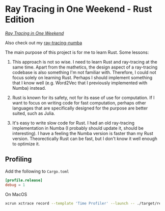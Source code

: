 # Ray Tracing in One Weekend - Rust Edition

[_Ray Tracing in One Weekend_](https://raytracing.github.io)

Also check out my [ray-tracing-numba](https://github.com/gau-nernst/ray-tracing-numba)

The main purpose of this project is for me to learn Rust. Some lessons:

1. This approach is not so wise. I need to learn Rust and ray-tracing at the same time. Apart from the mathetics, the design aspect of a ray-tracing codebase is also something I'm not familiar with. Therefore, I could not focus solely on learning Rust. Perhaps I should implement something that I know well (e.g. Word2Vec that I previously implemented with Numba) instead.

2. Rust is known for its safety, not for its ease of use for computation. If I want to focus on writing code for fast computation, perhaps other languages that are specifically designed for the purpose are better suited, such as Julia.

3. It's easy to write slow code for Rust. I had an old ray-tracing implementation in Numba (I probably should update it, should be interesting). I have a feeling the Numba version is faster than my Rust version. Theorectically Rust can be fast, but I don't know it well enough to optimize it.

## Profiling

Add the following to `Cargo.toml`

```toml
[profile.release]
debug = 1
```

On MacOS

```bash
xcrun xctrace record --template 'Time Profiler' --launch -- ./target/release/ray-tracing-rust
```
